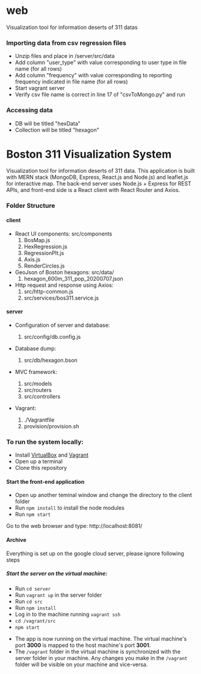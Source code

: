 # web
Visualization tool for information deserts of 311 datas

### Importing data from csv regression files
- Unzip files and place in /server/src/data
- Add column "user_type" with value corresponding to user type in file name (for all rows)
- Add column "frequency" with value corresponding to reporting frequency indicated in file name (for all rows)
- Start vagrant server
- Verify csv file name is correct in line 17 of "csvToMongo.py" and run

### Accessing data
- DB will be titled "hexData"
- Collection will be titled "hexagon"
# Boston 311 Visualization System
Visualization tool for information deserts of 311 data. 
This application is built with MERN stack (MongoDB, Express, React.js and Node.js) and leaflet.js for interactive map. 
The back-end server uses Node.js + Express for REST APIs, and front-end side is a React client with React Router and Axios.

### Folder Structure
#### client
* React UI components: src/components
    1. BosMap.js
    2. HexRegression.js
    3. RegressionPlt.js
    4. Axis.js
    5. RenderCircles.js
* GeoJson of Boston hexagons: src/data/
    1. hexagon_600m_311_pop_20200707.json
* Http request and response using Axios:
    1. src/http-common.js 
    2. src/services/bos311.service.js

#### server
* Configuration of server and database: 
    1. src/config/db.config.js
* Database dump:
    1. src/db/hexagon.bson
* MVC framework:
    1. src/models
    2. src/routers
    3. src/controllers

* Vagrant:
    1. ./Vagrantfile
    2. provision/provision.sh

### To run the system locally:
- Install [VirtualBox](https://www.virtualbox.org/wiki/Downloads) and [Vagrant](https://www.vagrantup.com/downloads)
- Open up a terminal
- Clone this repository

#### Start the front-end application
- Open up another teminal window and change the directory to the client folder 
- Run `npm install` to install the node modules
- Run `npm start`

Go to the web browser and type: http://localhost:8081/

#### Archive
Everything is set up on the google cloud server, please ignore following steps
##### Start the server on the virtual machine:
- Run `cd server`
- Run `vagrant up` in the server folder 
- Run `cd src`
- Run `npm install`
- Log in to the machine running `vagrant ssh`
- `cd /vagrant/src`
- `npm start`

* The app is now running on the virtual machine. The virtual machine's port **3000** is mapped to the host machine's port **3001**. 
* The `/vagrant` folder in the virtual machine is synchronized with the server folder in your machine. Any changes you make in the `/vagrant` folder will be visible on your machine and vice-versa.




